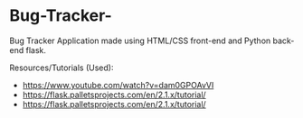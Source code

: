 # Bug-Tracker-
Bug Tracker Application made using HTML/CSS front-end and Python back-end flask. 

Resources/Tutorials (Used): 
* https://www.youtube.com/watch?v=dam0GPOAvVI
* https://flask.palletsprojects.com/en/2.1.x/tutorial/
* https://flask.palletsprojects.com/en/2.1.x/tutorial/

